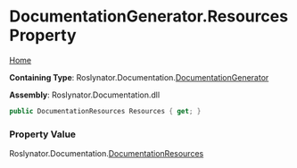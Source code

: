 <a name="_top"></a>

# DocumentationGenerator\.Resources Property

[Home](../../../../README.md#_top)

**Containing Type**: Roslynator\.Documentation\.[DocumentationGenerator](../README.md#_top)

**Assembly**: Roslynator\.Documentation\.dll

```csharp
public DocumentationResources Resources { get; }
```

### Property Value

Roslynator\.Documentation\.[DocumentationResources](../../DocumentationResources/README.md#_top)

